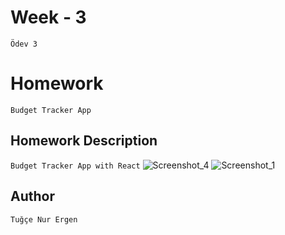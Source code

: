 # Week - 3
```Ödev 3```
# Homework 
```Budget Tracker App```
## Homework Description
```Budget Tracker App with React```
![Screenshot_4](https://user-images.githubusercontent.com/60977455/187297960-a3f32867-1fb8-4676-8ad7-51f15514c12f.png)
![Screenshot_1](https://user-images.githubusercontent.com/60977455/187297957-09b55405-4c45-4e86-80a9-410afa92f7d5.png)


## Author
```Tuğçe Nur Ergen```


